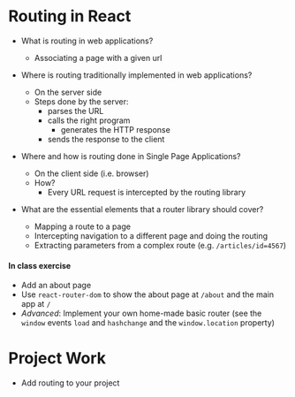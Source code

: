 # Routing in React


- What is routing in web applications?
	- Associating a page with a given url 



- Where is routing traditionally implemented in web applications?
	- On the server side
	- Steps done by the server: 
		- parses the URL
		- calls the right program
			- generates the HTTP response
		- sends the response to the client




- Where and how is routing done in Single Page Applications? 
	- On the client side (i.e. browser)
	- How? 
		- Every URL request is intercepted by the routing library




- What are the essential elements that a router library should cover? 
	- Mapping a route to a page
	- Intercepting navigation to a different page and doing the routing
	- Extracting parameters from a complex route (e.g. `/articles/id=4567`)


#### In class exercise
- Add an about page 
- Use `react-router-dom` to show the about page at `/about` and the main app at `/`
- *Advanced*: Implement your own home-made basic router (see the `window` events `load` and `hashchange` and the `window.location` property)

# Project Work
- Add routing to your project
